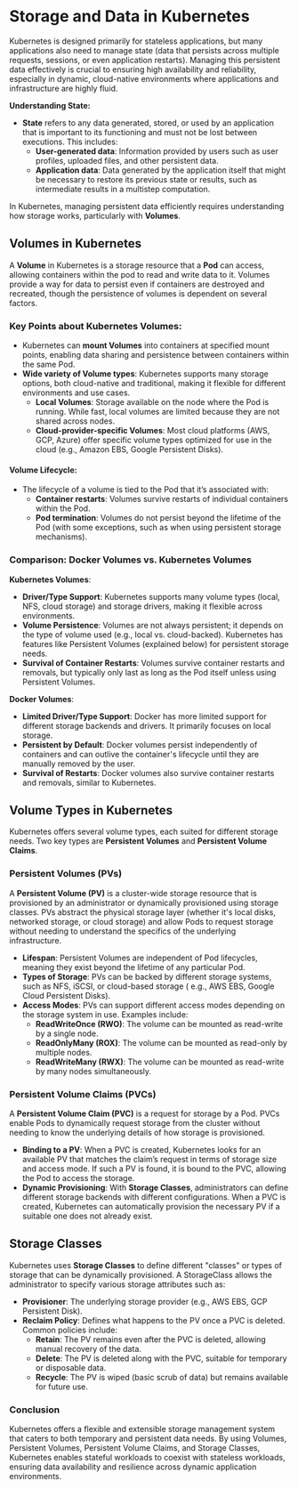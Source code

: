 # Storage and Data in Kubernetes

Kubernetes is designed primarily for stateless applications, but many applications also need to manage state (data that
persists across multiple requests, sessions, or even application restarts). Managing this persistent data effectively is
crucial to ensuring high availability and reliability, especially in dynamic, cloud-native environments where
applications and infrastructure are highly fluid.

**Understanding State:**

- **State** refers to any data generated, stored, or used by an application that is important to its functioning and
  must not be lost between executions. This includes:
  - **User-generated data**: Information provided by users such as user profiles, uploaded files, and other persistent
    data.
  - **Application data**: Data generated by the application itself that might be necessary to restore its previous
    state or results, such as intermediate results in a multistep computation.

In Kubernetes, managing persistent data efficiently requires understanding how storage works, particularly with
**Volumes**.

## Volumes in Kubernetes

A **Volume** in Kubernetes is a storage resource that a **Pod** can access, allowing containers within the pod to read
and write data to it. Volumes provide a way for data to persist even if containers are destroyed and recreated, though
the persistence of volumes is dependent on several factors.

### Key Points about Kubernetes Volumes:

- Kubernetes can **mount Volumes** into containers at specified mount points, enabling data sharing and persistence
  between containers within the same Pod.
- **Wide variety of Volume types**: Kubernetes supports many storage options, both cloud-native and traditional, making
  it flexible for different environments and use cases.
  - **Local Volumes**: Storage available on the node where the Pod is running. While fast, local volumes are limited
    because they are not shared across nodes.
  - **Cloud-provider-specific Volumes**: Most cloud platforms (AWS, GCP, Azure) offer specific volume types optimized
    for use in the cloud (e.g., Amazon EBS, Google Persistent Disks).

#### Volume Lifecycle:

- The lifecycle of a volume is tied to the Pod that it’s associated with:
  - **Container restarts**: Volumes survive restarts of individual containers within the Pod.
  - **Pod termination**: Volumes do not persist beyond the lifetime of the Pod (with some exceptions, such as when
    using persistent storage mechanisms).

### Comparison: Docker Volumes vs. Kubernetes Volumes

**Kubernetes Volumes**:

- **Driver/Type Support**: Kubernetes supports many volume types (local, NFS, cloud storage) and storage drivers, making
  it flexible across environments.
- **Volume Persistence**: Volumes are not always persistent; it depends on the type of volume used (e.g., local vs.
  cloud-backed). Kubernetes has features like Persistent Volumes (explained below) for persistent storage needs.
- **Survival of Container Restarts**: Volumes survive container restarts and removals, but typically only last as long
  as the Pod itself unless using Persistent Volumes.

**Docker Volumes**:

- **Limited Driver/Type Support**: Docker has more limited support for different storage backends and drivers. It
  primarily focuses on local storage.
- **Persistent by Default**: Docker volumes persist independently of containers and can outlive the container's
  lifecycle until they are manually removed by the user.
- **Survival of Restarts**: Docker volumes also survive container restarts and removals, similar to Kubernetes.

## Volume Types in Kubernetes

Kubernetes offers several volume types, each suited for different storage needs. Two key types are **Persistent Volumes**
and **Persistent Volume Claims**.

### Persistent Volumes (PVs)

A **Persistent Volume (PV)** is a cluster-wide storage resource that is provisioned by an administrator or dynamically
provisioned using storage classes. PVs abstract the physical storage layer (whether it's local disks, networked storage,
or cloud storage) and allow Pods to request storage without needing to understand the specifics of the underlying
infrastructure.

- **Lifespan**: Persistent Volumes are independent of Pod lifecycles, meaning they exist beyond the lifetime of any
  particular Pod.
- **Types of Storage**: PVs can be backed by different storage systems, such as NFS, iSCSI, or cloud-based storage (
  e.g., AWS EBS, Google Cloud Persistent Disks).
- **Access Modes**: PVs can support different access modes depending on the storage system in use. Examples include:
  - **ReadWriteOnce (RWO)**: The volume can be mounted as read-write by a single node.
  - **ReadOnlyMany (ROX)**: The volume can be mounted as read-only by multiple nodes.
  - **ReadWriteMany (RWX)**: The volume can be mounted as read-write by many nodes simultaneously.

### Persistent Volume Claims (PVCs)

A **Persistent Volume Claim (PVC)** is a request for storage by a Pod. PVCs enable Pods to dynamically request storage
from the cluster without needing to know the underlying details of how storage is provisioned.

- **Binding to a PV**: When a PVC is created, Kubernetes looks for an available PV that matches the claim’s request in
  terms of storage size and access mode. If such a PV is found, it is bound to the PVC, allowing the Pod to access the
  storage.
- **Dynamic Provisioning**: With **Storage Classes**, administrators can define different storage backends with
  different configurations. When a PVC is created, Kubernetes can automatically provision the necessary PV if a suitable
  one does not already exist.

## Storage Classes

Kubernetes uses **Storage Classes** to define different "classes" or types of storage that can be dynamically
provisioned. A StorageClass allows the administrator to specify various storage attributes such as:

- **Provisioner**: The underlying storage provider (e.g., AWS EBS, GCP Persistent Disk).
- **Reclaim Policy**: Defines what happens to the PV once a PVC is deleted. Common policies include:
  - **Retain**: The PV remains even after the PVC is deleted, allowing manual recovery of the data.
  - **Delete**: The PV is deleted along with the PVC, suitable for temporary or disposable data.
  - **Recycle**: The PV is wiped (basic scrub of data) but remains available for future use.

### Conclusion

Kubernetes offers a flexible and extensible storage management system that caters to both temporary and persistent data
needs. By using Volumes, Persistent Volumes, Persistent Volume Claims, and Storage Classes, Kubernetes enables stateful
workloads to coexist with stateless workloads, ensuring data availability and resilience across dynamic application
environments.

